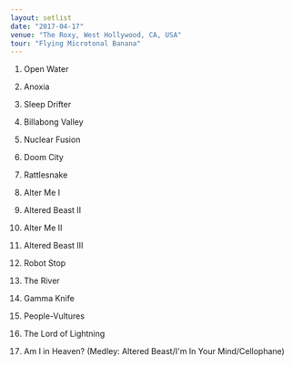 ```yaml
---
layout: setlist
date: "2017-04-17"
venue: "The Roxy, West Hollywood, CA, USA"
tour: "Flying Microtonal Banana"
---
```



 1. Open Water

 2. Anoxia

 3. Sleep Drifter

 4. Billabong Valley

 5. Nuclear Fusion

 6. Doom City

 7. Rattlesnake

 8. Alter Me I

 9. Altered Beast II

10. Alter Me II

11. Altered Beast III

12. Robot Stop

13. The River

14. Gamma Knife

15. People-Vultures

16. The Lord of Lightning

17. Am I in Heaven?
    (Medley: Altered Beast/I'm In Your Mind/Cellophane)


